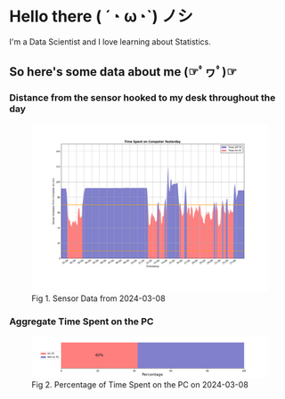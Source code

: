 
# Hello there ( ´◔ ω◔`) ノシ

I'm a Data Scientist and I love learning about Statistics.

## So here's some data about me (☞ﾟヮﾟ)☞


### Distance from the sensor hooked to my desk throughout the day
<figure>
  <picture>
    <source media="(prefers-color-scheme: dark)" srcset="Pi/readme/graphs/lineplot/dark-plot-2024-03-08.png">
    <source media="(prefers-color-scheme: light)" srcset="Pi/readme/graphs/lineplot/light-plot-2024-03-08.png">
    <img alt="Shows a black logo in light color mode and a white one in dark color mode." src="Pi/readme/graphs/lineplot/light-plot-2024-03-08.png">
  </picture>
  <figcaption>Fig 1. Sensor Data from 2024-03-08</figcaption>
</figure>



### Aggregate Time Spent on the PC
<figure>
  <picture>
    <source media="(prefers-color-scheme: dark)" srcset="Pi/readme/graphs/barplot/dark-plot-2024-03-08.png">
    <source media="(prefers-color-scheme: light)" srcset="Pi/readme/graphs/barplot/light-plot-2024-03-08.png">
    <img alt="Shows a black logo in light color mode and a white one in dark color mode." src="Pi/readme/graphs/barplot/light-plot-2024-03-08.png">
  </picture>
  <figcaption>Fig 2. Percentage of Time Spent on the PC on 2024-03-08</figcaption>
</figure>
